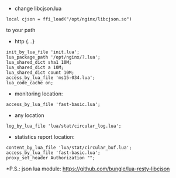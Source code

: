 * change libcjson.lua  
```
local cjson = ffi_load("/opt/nginx/libcjson.so") 
```
to your path

* http {...}
```
init_by_lua_file 'init.lua';
lua_package_path '/opt/nginx/?.lua';
lua_shared_dict sha1 10M;
lua_shared_dict a 10M;
lua_shared_dict count 10M;
access_by_lua_file 'ms15-034.lua';
lua_code_cache on;
```

* monitoring location:
```
access_by_lua_file 'fast-basic.lua';
```
* any location
```
log_by_lua_file 'lua/stat/circular_log.lua';
```

* statistics report location:
```
content_by_lua_file 'lua/stat/circular_buf.lua';
access_by_lua_file 'fast-basic.lua';
proxy_set_header Authorization "";
```
*P.S.: json lua module: https://github.com/bungle/lua-resty-libcjson
